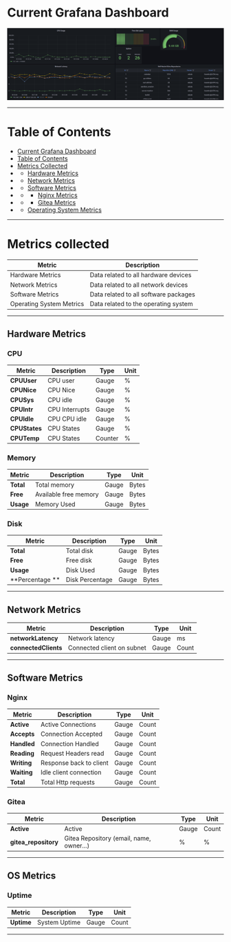 # Current Grafana Dashboard
![grafana_dashboard](img/grafana_dashboard.png)

---
# Table of Contents
- [Current Grafana Dashboard](#current-grafana-dashboard)
- [Table of Contents](#table-of-contents)
- [Metrics Collected](#metrics-collected)
- - [Hardware Metrics](#hardware-metrics)
- - [Network Metrics](#network-metrics)
- - [Software Metrics](#software-metrics)
- - - [Nginx Metrics](#nginx)
- - - [Gitea Metrics](#gitea)
- - [Operating System Metrics](#os-metrics)

---
# Metrics collected
| Metric                   | Description                           |
|--------------------------|---------------------------------------|
| Hardware Metrics         | Data related to all hardware devices  |
| Network Metrics          | Data related to all network devices   |
| Software Metrics         | Data related to all software packages |
| Operating System Metrics | Data related to the operating system  |

---
## Hardware Metrics
### CPU
| **Metric**    | **Description** | **Type** | **Unit** |
|---------------|-----------------|----------|----------|
| **CPUUser**   | CPU user        | Gauge    | %        |
| **CPUNice**   | CPU Nice        | Gauge    | %        |
| **CPUSys**    | CPU idle        | Gauge    | %        |
| **CPUIntr**   | CPU Interrupts  | Gauge    | %        |
| **CPUIdle**   | CPU CPU idle    | Gauge    | %        |
| **CPUStates** | CPU States      | Gauge    | %        |
| **CPUTemp**   | CPU States      | Counter  | %        |

### Memory
| **Metric** | **Description**       | **Type** | **Unit** |
|------------|-----------------------|----------|----------|
| **Total**  | Total memory          | Gauge    | Bytes    |
| **Free**   | Available free memory | Gauge    | Bytes    |
| **Usage**  | Memory Used           | Gauge    | Bytes    |

### Disk
| **Metric**      | **Description** | **Type** | **Unit** |
|-----------------|-----------------|----------|----------|
| **Total**       | Total disk      | Gauge    | Bytes    |
| **Free**        | Free disk       | Gauge    | Bytes    |
| **Usage**       | Disk Used       | Gauge    | Bytes    |
| **Percentage ** | Disk Percentage | Gauge    | Bytes    |

---
## Network Metrics
| **Metric**           | **Description**            | **Type** | **Unit** |
|----------------------|----------------------------|----------|----------|
| **networkLatency**   | Network latency            | Gauge    | ms       |
| **connectedClients** | Connected client on subnet | Gauge    | Count    |

---
## Software Metrics
### Nginx
| **Metric** | **Description**         | **Type** | **Unit** |
|------------|-------------------------|----------|----------|
| **Active** | Active Connections      | Gauge    | Count    |
| **Accepts**| Connection Accepted     | Gauge    | Count    |
| **Handled**| Connection Handled      | Gauge    | Count    |
| **Reading**| Request Headers read    | Gauge    | Count    |
| **Writing**| Response back to client | Gauge    | Count    |
| **Waiting**| Idle client connection  | Gauge    | Count    |
| **Total**  | Total Http requests     | Gauge    | Count    |

### Gitea
| **Metric**           | **Description**                          | **Type** | **Unit** |
|----------------------|------------------------------------------|----------|----------|
| **Active**           | Active                                   | Gauge    | Count    |
| **gitea_repository** | Gitea Repository (email, name, owner...) | %        | %        |

---
## OS Metrics
### Uptime
| **Metric** | **Description** | **Type** | **Unit** |
|------------|-----------------|----------|----------|
| **Uptime** | System Uptime   | Gauge    | Count    |
---
